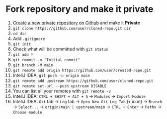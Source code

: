 # Fork repository and make it private

1. [Create a new private repository on Github](https://github.com/new) and make it **Private**
2. `git clone https://github.com/user/cloned-repo.git dir`
3. `cd dir`
4. Add `.gitignore`
5. `git init`
6. Check what will be committed with `git status`
7. `git add *`
8. `git commit -m "Initial commit"`
9. `git branch -M main`
10. `git remote add origin https://github.com/user/created-repo.git`
11. InteliJ IDEA: `git push -u origin main`
12. `git remote add upstream https://github.com/user/cloned-repo.git`
13. `git remote set-url --push upstream DISABLE`
14. You can list all your remotes with `git remote -v`
15. InteliJ IDEA: `CTRL + SHIFT + ALT + S` -> `Modules` -> `Import Module`
16. InteliJ IDEA: `Git` tab -> `Log` tab -> `Open New Git Log Tab` (`+` icon) -> `Branch` -> `Select...` -> `origin/main | upstream/main` -> `CTRL + Enter` -> `Paths` -> `Choose module`